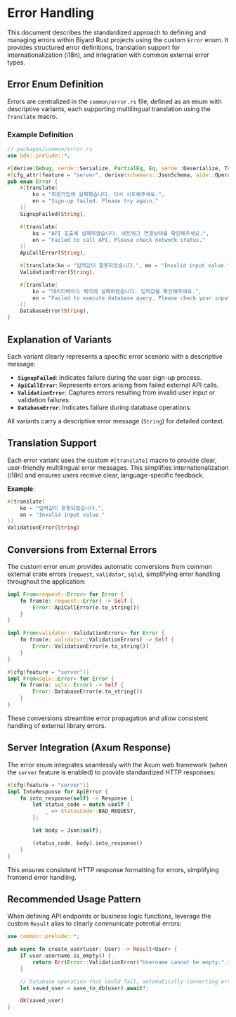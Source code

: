 # Error Handling

This document describes the standardized approach to defining and managing errors within Biyard Rust projects using the custom `Error` enum. It provides structured error definitions, translation support for internationalization (i18n), and integration with common external error types.

## Error Enum Definition

Errors are centralized in the `common/error.rs` file, defined as an enum with descriptive variants, each supporting multilingual translation using the `Translate` macro.

### Example Definition

```rust
// packages/common/error.rs
use bdk::prelude::*;

#[derive(Debug, serde::Serialize, PartialEq, Eq, serde::Deserialize, Translate)]
#[cfg_attr(feature = "server", derive(schemars::JsonSchema, aide::OperationIo))]
pub enum Error {
    #[translate(
        ko = "회원가입에 실패했습니다. 다시 시도해주세요.",
        en = "Sign-up failed. Please try again."
    )]
    SignupFailed(String),

    #[translate(
        ko = "API 호출에 실패하였습니다. 네트워크 연결상태를 확인해주세요.",
        en = "Failed to call API. Please check network status."
    )]
    ApiCallError(String),

    #[translate(ko = "입력값이 잘못되었습니다.", en = "Invalid input value.")]
    ValidationError(String),

    #[translate(
        ko = "데이터베이스 쿼리에 실패하였습니다. 입력값을 확인해주세요.",
        en = "Failed to execute database query. Please check your inputs."
    )]
    DatabaseError(String),
}
```

## Explanation of Variants

Each variant clearly represents a specific error scenario with a descriptive message:

- **`SignupFailed`**: Indicates failure during the user sign-up process.
- **`ApiCallError`**: Represents errors arising from failed external API calls.
- **`ValidationError`**: Captures errors resulting from invalid user input or validation failures.
- **`DatabaseError`**: Indicates failure during database operations.

All variants carry a descriptive error message (`String`) for detailed context.

## Translation Support

Each error variant uses the custom `#[translate]` macro to provide clear, user-friendly multilingual error messages. This simplifies internationalization (i18n) and ensures users receive clear, language-specific feedback.

**Example**:

```rust
#[translate(
    ko = "입력값이 잘못되었습니다.",
    en = "Invalid input value."
)]
ValidationError(String)
```

## Conversions from External Errors

The custom error enum provides automatic conversions from common external crate errors (`reqwest`, `validator`, `sqlx`), simplifying error handling throughout the application:

```rust
impl From<reqwest::Error> for Error {
    fn from(e: reqwest::Error) -> Self {
        Error::ApiCallError(e.to_string())
    }
}

impl From<validator::ValidationErrors> for Error {
    fn from(e: validator::ValidationErrors) -> Self {
        Error::ValidationError(e.to_string())
    }
}

#[cfg(feature = "server")]
impl From<sqlx::Error> for Error {
    fn from(e: sqlx::Error) -> Self {
        Error::DatabaseError(e.to_string())
    }
}
```

These conversions streamline error propagation and allow consistent handling of external library errors.

## Server Integration (Axum Response)

The error enum integrates seamlessly with the Axum web framework (when the `server` feature is enabled) to provide standardized HTTP responses:

```rust
#[cfg(feature = "server")]
impl IntoResponse for ApiError {
    fn into_response(self) -> Response {
        let status_code = match &self {
            _ => StatusCode::BAD_REQUEST,
        };

        let body = Json(self);

        (status_code, body).into_response()
    }
}
```

This ensures consistent HTTP response formatting for errors, simplifying frontend error handling.

## Recommended Usage Pattern

When defining API endpoints or business logic functions, leverage the custom `Result` alias to clearly communicate potential errors:

```rust
use common::prelude::*;

pub async fn create_user(user: User) -> Result<User> {
    if user.username.is_empty() {
        return Err(Error::ValidationError("Username cannot be empty.".into()));
    }

    // Database operation that could fail, automatically converting errors
    let saved_user = save_to_db(user).await?;

    Ok(saved_user)
}
```

